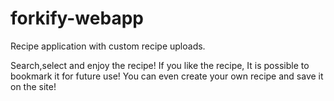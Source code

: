 # forkify-webapp

Recipe application with custom recipe uploads. 

Search,select and enjoy the recipe! 
If you like the recipe, It is possible to bookmark it for future use!
You can even create your own recipe and save it on the site!
